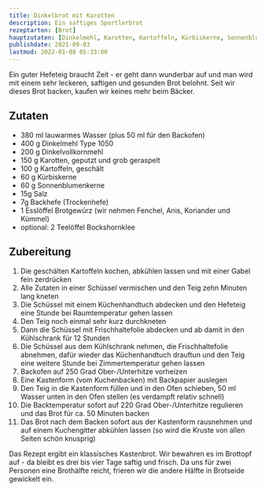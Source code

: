 ```yaml
---
title: Dinkelbrot mit Karotten
description: Ein saftiges Sportlerbrot
rezeptarten: [Brot]
hauptzutaten: [Dinkelmehl, Karotten, Kartoffeln, Kürbiskerne, Sonnenblumenkerne]
publishdate: 2021-09-03
lastmod: 2022-01-08 05:33:00
---
```


Ein guter Hefeteig braucht Zeit - er geht dann wunderbar auf und man wird mit einem sehr leckeren, saftigen und gesunden Brot belohnt. Seit wir dieses Brot backen, kaufen wir keines mehr beim Bäcker.

## Zutaten

- 380 ml lauwarmes Wasser (plus 50 ml für den Backofen)
- 400 g Dinkelmehl Type 1050
- 200 g Dinkelvollkornmehl
- 150 g Karotten, geputzt und grob geraspelt
- 100 g Kartoffeln, geschält
- 60 g Kürbiskerne
- 60 g Sonnenblumenkerne
- 15g Salz
- 7g Backhefe (Trockenhefe)
- 1 Esslöffel Brotgewürz (wir nehmen Fenchel, Anis, Koriander und Kümmel)
- optional: 2 Teelöffel Bockshornklee



## Zubereitung

1. Die geschälten Kartoffeln kochen, abkühlen lassen und mit einer Gabel fein zerdrücken
2. Alle Zutaten in einer Schüssel vermischen und den Teig zehn Minuten lang kneten
3. Die Schüssel mit einem Küchenhandtuch abdecken und den Hefeteig eine Stunde bei Raumtemperatur gehen lassen
4. Den Teig noch einmal sehr kurz durchkneten
5. Dann die Schüssel mit Frischhaltefolie abdecken und ab damit in den Kühlschrank für 12 Stunden
6. Die Schüssel aus dem Kühlschrank nehmen, die Frischhaltefolie abnehmen, dafür wieder das Küchenhandtuch drauftun und den Teig eine weitere Stunde bei Zimmertemperatur gehen lassen
7. Backofen auf 250 Grad Ober-/Unterhitze vorheizen
8. Eine Kastenform (vom Kuchenbacken) mit Backpapier auslegen
9. Den Teig in die Kastenform füllen und in den Ofen schieben, 50 ml Wasser unten in den Ofen stellen (es verdampft relativ schnell)
10. Die Backtemperatur sofort auf 220 Grad Ober-/Unterhitze regulieren und das Brot für ca. 50 Minuten backen
11. Das Brot nach dem Backen sofort aus der Kastenform rausnehmen und auf einem Kuchengitter abkühlen lassen (so wird die Kruste von allen Seiten schön knusprig)


Das Rezept ergibt ein klassisches Kastenbrot. Wir bewahren es im Brottopf auf - da bleibt es drei bis vier Tage saftig und frisch. Da uns für zwei Personen eine Brothälfte reicht, frieren wir die andere Hälfte in Brotseide gewickelt ein.
